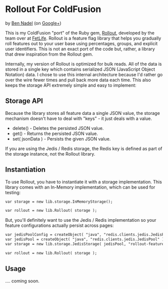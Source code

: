 
# Rollout For ColdFusion

by [Ben Nadel][bennadel] (on [Google+][googleplus])

This is my ColdFusion "port" of the Ruby gem, [Rollout][rollout], developed by the team 
over at [FetLife][fetlife]. Rollout is a feature flag library that helps you gradually roll 
features out to your user base using percentages, groups, and explicit user identifiers.
This is not an exact port of the code but, rather, a library that drew inspiration from
the Rollout gem.

Internally, my version of Rollout is optimized for bulk reads. All of the data is stored
in a single key which contains serialized JSON (JavaScript Object Notation) data. I chose
to use this internal architecture because I'd rather go over the wire fewer times and 
pull back more data each time. This also keeps the storage API extremely simple and easy
to implement:

## Storage API

Because the library stores all feature data a single JSON value, the storage mechanism
doesn't have to deal with "keys" - it just deals with a value.

* delete() - Deletes the persisted JSON value.
* get() - Returns the persisted JSON value.
* set( jsonData ) - Persists the given JSON value.

If you are using the Jedis / Redis storage, the Redis key is defined as part of the storage
instance, not the Rollout library.

## Instantiation

To use Rollout, you have to instantiate it with a storage implementation. This library 
comes with an In-Memory implementation, which can be used for testing:

```cfm
var storage = new lib.storage.InMemoryStorage();

var rollout = new lib.Rollout( storage );
```

But, you'll definitely want to use the Jedis / Redis implementation so your feature 
configurations actually persist across pages:

```cfm
var jedisPoolConfig = createObject( "java", "redis.clients.jedis.JedisPoolConfig" ).init();
var jedisPool = createObject( "java", "redis.clients.jedis.JedisPool" ).init( jedisPoolConfig, javaCast( "string", "localhost" ) );
var storage = new lib.storage.JedisStorage( jedisPool, "rollout-features" );

var rollout = new lib.Rollout( storage );
```

## Usage

.... coming soon.


[bennadel]: http://www.bennadel.com
[googleplus]: https://plus.google.com/108976367067760160494?rel=author
[rollout]: https://github.com/fetlife/rollout
[fetlife]: https://github.com/fetlife
